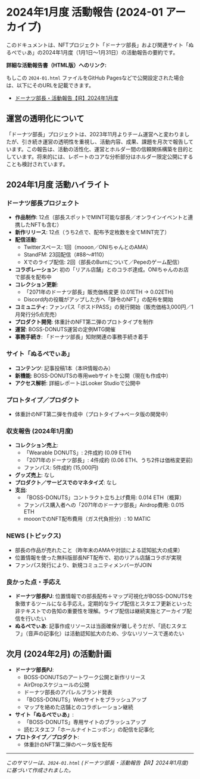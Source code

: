 # 2024年1月度 活動報告 (2024-01 アーカイブ)

このドキュメントは、NFTプロジェクト「ドーナツ部長」および関連サイト「ぬるぺでぃあ」の2024年1月度（1月1日～1月31日）の活動報告の要約です。

**詳細な活動報告書（HTML版）へのリンク:**

もしこの `2024-01.html` ファイルをGitHub Pagesなどで公開設定された場合は、以下にそのURLを記載できます。

* [ドーナツ部長・活動報告【IR】2024年1月度](https://rekt-order.github.io/bossdonuts/archive_historical_documents/activity_reports_archive/2024-01/2024-01.html)

## 運営の透明化について

「ドーナツ部長」プロジェクトは、2023年11月よりチーム運営へと変わりましたが、引き続き運営の透明性を重視し、活動内容、成果、課題を月次で報告しています。この報告は、活動の活性化、運営とホルダー間の信頼関係構築を目的としています。将来的には、レポートのコアな分析部分はホルダー限定公開にすることも検討されています。

## 2024年1月度 活動ハイライト

### ドーナツ部長プロジェクト
* **作品制作**: 12点（部長スポットでMINT可能な部長／オンラインイベントと連携したNFTも含む）
* **新作リリース**: 12点（うち2点で、配布予定枚数を全てMINT完了）
* **配信活動**:
    * Twitterスペース: 1回（mooon／ONIちゃんとのAMA）
    * StandFM: 23回配信（#88〜#110）
    * Xでのライブ配信: 2回（部長のBurnについて／Pepeのゲーム配信）
* **コラボレーション**: 初の「リアル店舗」とのコラボ達成。ONIちゃんのお店で部長を配布中
* **コレクション更新**:
    * 「2071年のドーナツ部長」販売価格変更 (0.01ETH → 0.02ETH)
    * Discord内の役職がアップした方へ「辞令のNFT」の配布を開始
* **コミュニティ**: ファンパス「ボスドPASS」の発行開始（販売価格3,000円／1月発行分5点完売）
* **プロダクト開発**: 体重計のNFT第二弾のプロトタイプを制作
* **運営**: BOSS-DONUTS運営の定例MTG開催
* **事務手続き**: 「ドーナツ部長」知財関連の事務手続き着手

### サイト「ぬるぺでぃあ」
* **コンテンツ**: 記事投稿1本（本IR情報のみ）
* **新機能**: BOSS-DONUTSの専用webサイトを公開（現在も作成中）
* **アクセス解析**: 詳細レポートはLooker Studioで公開中

### プロトタイプ／プロダクト
* 体重計のNFT第二弾を作成中（プロトタイプ→ベータ版の開発中）

### 収支報告 (2024年1月度)
* **コレクション売上**:
    * 「Wearable DONUTS」: 2件成約 (0.09 ETH)
    * 「2071年のドーナツ部長」: 4件成約 (0.06 ETH、うち2件は価格変更前)
    * ファンパス: 5件成約 (15,000円)
* **グッズ売上**: なし
* **プロダクト／サービスでのマネタイズ**: なし
* **支出**:
    * 「BOSS-DONUTS」コントラクト立ち上げ費用: 0.014 ETH（概算）
    * ファンパス購入者への「2071年のドーナツ部長」Airdrop費用: 0.015 ETH
    * mooonでのNFT配布費用（ガス代負担分）: 10 MATIC

### NEWS (トピックス)
* 部長の作品が売れたこと（昨年末のAMAや対談による認知拡大の成果）
* 位置情報を使った無料版部長NFT配布で、初のリアル店舗コラボが実現
* ファンパス発行により、新規コミュニティメンバーがJOIN

### 良かった点・手応え
* **ドーナツ部長PJ**: 位置情報での部長配布＋マップ可視化がBOSS-DONUTSを象徴するツールになる手応え。定期的なライブ配信とスタエフ更新といった非テキストでの告知の重要性を理解。ライブ配信は継続実施とアーカイブ配信を行いたい
* **ぬるぺでぃあ**: 記事作成リソースは当面確保が難しそうだが、「読むスタエフ」（音声の記事化）は活動認知拡大のため、少ないリソースで進めたい

## 次月 (2024年2月) の活動計画

* **ドーナツ部長PJ**:
    * BOSS-DONUTSのアートワーク公開と新作リリース
    * AirDropスケジュールの公開
    * ドーナツ部長のアパレルブランド発表
    * 「BOSS-DONUTS」Webサイトをブラッシュアップ
    * マップを絡めた店舗とのコラボレーション継続
* **サイト「ぬるぺでぃあ」**:
    * 「BOSS-DONUTS」専用サイトのブラッシュアップ
    * 読むスタエフ「ホールナイトニッポン」の配信を記事化
* **プロトタイプ／プロダクト**:
    * 体重計のNFT第二弾のベータ版を配布

---

*このサマリーは、`2024-01.html` (ドーナツ部長・活動報告【IR】2024年1月度) に基づいて作成されました。*